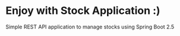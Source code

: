 # Enjoy with Stock Application :)
Simple REST API application to manage stocks using Spring Boot 2.5
